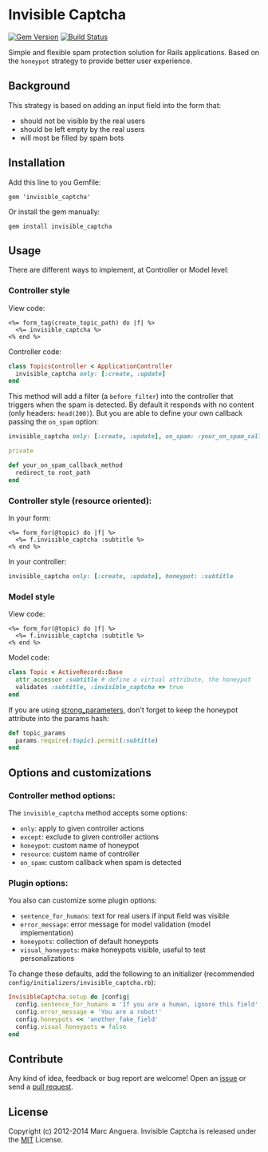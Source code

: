 # Invisible Captcha

[![Gem Version](https://badge.fury.io/rb/invisible_captcha.svg)](http://badge.fury.io/rb/invisible_captcha) [![Build Status](https://travis-ci.org/markets/invisible_captcha.svg)](https://travis-ci.org/markets/invisible_captcha)

Simple and flexible spam protection solution for Rails applications. Based on the `honeypot` strategy to provide better user experience.

## Background

This strategy is based on adding an input field into the form that:

* should not be visible by the real users
* should be left empty by the real users
* will most be filled by spam bots

## Installation

Add this line to you Gemfile:

```
gem 'invisible_captcha'
```

Or install the gem manually:

```
gem install invisible_captcha
```

## Usage

There are different ways to implement, at Controller or Model level:

### Controller style

View code:

```erb
<%= form_tag(create_topic_path) do |f| %>
  <%= invisible_captcha %>
<% end %>
```

Controller code:

```ruby
class TopicsController < ApplicationController
  invisible_captcha only: [:create, :update]
end
```

This method will add a filter (a `before_filter`) into the controller that triggers when the spam is detected. By default it responds with no content (only headers: `head(200)`). But you are able to define your own callback passing the `on_spam` option:

```ruby
invisible_captcha only: [:create, :update], on_spam: :your_on_spam_callback_method

private

def your_on_spam_callback_method
  redirect_to root_path
end
```

### Controller style (resource oriented):

In your form:

```erb
<%= form_for(@topic) do |f| %>
  <%= f.invisible_captcha :subtitle %>
<% end %>
```

In your controller:

```ruby
invisible_captcha only: [:create, :update], honeypot: :subtitle
```

### Model style

View code:

```erb
<%= form_for(@topic) do |f| %>
  <%= f.invisible_captcha :subtitle %>
<% end %>
```

Model code:

```ruby
class Topic < ActiveRecord::Base
  attr_accessor :subtitle # define a virtual attribute, the honeypot
  validates :subtitle, :invisible_captcha => true
end
```

If you are using [strong_parameters](https://github.com/rails/strong_parameters), don't forget to keep the honeypot attribute into the params hash:

```ruby
def topic_params
  params.require(:topic).permit(:subtitle)
end
```

## Options and customizations

### Controller method options:

The `invisible_captcha` method accepts some options:

* `only`: apply to given controller actions
* `except`: exclude to given controller actions
* `honeypot`: custom name of honeypot
* `resource`: custom name of controller
* `on_spam`: custom callback when spam is detected

### Plugin options:

You also can customize some plugin options:

* `sentence_for_humans`: text for real users if input field was visible
* `error_message`: error message for model validation (model implementation)
* `honeypots`: collection of default honeypots
* `visual_honeypots`: make honeypots visible, useful to test personalizations

To change these defaults, add the following to an initializer (recommended `config/initializers/invisible_captcha.rb`):

```ruby
InvisibleCaptcha.setup do |config|
  config.sentence_for_humans = 'If you are a human, ignore this field'
  config.error_message = 'You are a robot!'
  config.honeypots << 'another_fake_field'
  config.visual_honeypots = false
end
```

## Contribute

Any kind of idea, feedback or bug report are welcome! Open an [issue](https://github.com/markets/invisible_captcha/issues) or send a [pull request](https://github.com/markets/invisible_captcha/pulls).

## License

Copyright (c) 2012-2014 Marc Anguera. Invisible Captcha is released under the [MIT](LICENSE) License.
